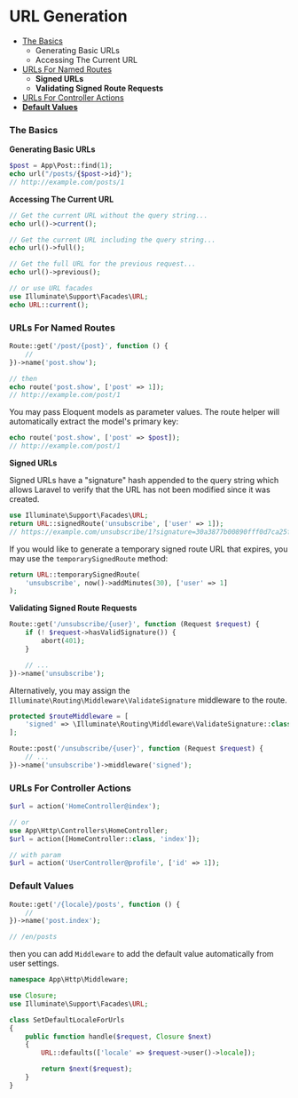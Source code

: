 # URL Generation

* [The Basics](#the-basics)
    * Generating Basic URLs
    * Accessing The Current URL
* [URLs For Named Routes](#urls-for-named-routes)
    * **Signed URLs**
    * **Validating Signed Route Requests**
* [URLs For Controller Actions](#urls-for-controller-actions)
* [**Default Values**](#default-values)


### The Basics
**Generating Basic URLs**
```php
$post = App\Post::find(1);
echo url("/posts/{$post->id}");
// http://example.com/posts/1
```
**Accessing The Current URL**
```php
// Get the current URL without the query string...
echo url()->current();

// Get the current URL including the query string...
echo url()->full();

// Get the full URL for the previous request...
echo url()->previous();

// or use URL facades
use Illuminate\Support\Facades\URL;
echo URL::current();
```

### URLs For Named Routes
```php
Route::get('/post/{post}', function () {
    //
})->name('post.show');

// then
echo route('post.show', ['post' => 1]);
// http://example.com/post/1
```
You may pass Eloquent models as parameter values. The route helper will automatically extract the model's primary key:
```php
echo route('post.show', ['post' => $post]);
// http://example.com/post/1
```
**Signed URLs**

Signed URLs have a "signature" hash appended to the query string which allows Laravel to verify that the URL has not been modified since it was created.
```php
use Illuminate\Support\Facades\URL;
return URL::signedRoute('unsubscribe', ['user' => 1]);
// https://example.com/unsubscribe/1?signature=30a3877b00890fff0d7ca25f82c6387ff16a98d21008ddc9689ed3c20ef13cd4
```
If you would like to generate a temporary signed route URL that expires, you may use the `temporarySignedRoute` method:
```php
return URL::temporarySignedRoute(
    'unsubscribe', now()->addMinutes(30), ['user' => 1]
);
```
**Validating Signed Route Requests**
```php
Route::get('/unsubscribe/{user}', function (Request $request) {
    if (! $request->hasValidSignature()) {
        abort(401);
    }

    // ...
})->name('unsubscribe');
```
Alternatively, you may assign the <code>Illuminate\Routing\Middleware\ValidateSignature</code> middleware to the route.
```php
protected $routeMiddleware = [
    'signed' => \Illuminate\Routing\Middleware\ValidateSignature::class,
];

Route::post('/unsubscribe/{user}', function (Request $request) {
    // ...
})->name('unsubscribe')->middleware('signed');
```

### URLs For Controller Actions
```php
$url = action('HomeController@index');

// or
use App\Http\Controllers\HomeController;
$url = action([HomeController::class, 'index']);

// with param
$url = action('UserController@profile', ['id' => 1]);
```

### Default Values
```php
Route::get('/{locale}/posts', function () {
    //
})->name('post.index');

// /en/posts
```
then you can add <code>Middleware</code> to add the default value automatically from user settings.
```php
namespace App\Http\Middleware;

use Closure;
use Illuminate\Support\Facades\URL;

class SetDefaultLocaleForUrls
{
    public function handle($request, Closure $next)
    {
        URL::defaults(['locale' => $request->user()->locale]);

        return $next($request);
    }
}
```

